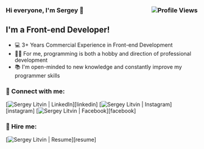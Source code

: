 ### Hi everyone, I'm Sergey 👋 <img align="right" src="https://hitcounter.pythonanywhere.com/count/tag.svg?url=https%3A%2F%2Fwww.linkedin.com%2Fin%2Fsergeylitvin%2F" alt="Profile Views">


## I'm a Front-end Developer!

- 💻 3+ Years Commercial Experience in Front-end Development
- 👨‍💻 For me, programming is both a hobby and direction of professional development
- 📚 I'm open-minded to new knowledge and constantly improve my programmer skills

### 🤝 Connect with me:


[<img alt="Sergey Litvin | LinkedIn" src="https://img.shields.io/badge/linkedin-0077B5.svg?&style=for-the-badge&logo=linkedin&logoColor=fff" />][linkedin]
[<img alt="Sergey Litvin | Instagram" src="https://img.shields.io/badge/instagram-E4405F.svg?&style=for-the-badge&logo=instagram&logoColor=fff" />][instagram]
[<img alt="Sergey Litvin | Facebook" src="https://img.shields.io/badge/Facebook-0C86EF.svg?&style=for-the-badge&logo=facebook&logoColor=fff" />][facebook]

### 🤝 Hire me:

[<img alt="Sergey Litvin | Resume" src="https://img.shields.io/badge/-Download Resume-blue" />][resume]
